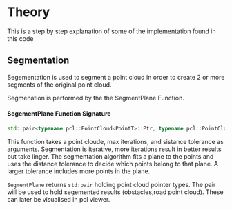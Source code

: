 
# Theory

This is a step by step explanation of some of the implementation found in this code

## Segmentation 
Segementation is used to segment a point cloud in order to create 2 or more segments of the original point cloud.

Segmenation is performed by the the SegmentPlane Function.

#### SegementPlane Function Signature
```cpp
std::pair<typename pcl::PointCloud<PointT>::Ptr, typename pcl::PointCloud<PointT>::Ptr> SegmentPlane(typename pcl::PointCloud<PointT>::Ptr cloud, int maxIterations, float distanceThreshold);
```
This function takes a point cloude, max iterations, and sistance tolerance as arguments. Segmentation is iterative, more iterations result in better results but take linger. The segmentation algorithm fits a plane to the points and uses the distance tolerance to decide which points belong to that plane. A larger tolerance includes more points in the plane.

`SegmentPlane` returns `std:pair` holding point cloud pointer types. The pair will be used to hold segemented results (obstacles,road point cloud). These can later be visualised in pcl viewer.
